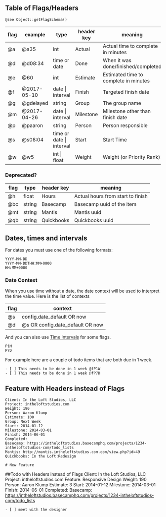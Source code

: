 ## Table of Flags/Headers
`@see Object::getFlagSchema()`

| flag | example | type | header key | meaning |
|------|------|-----|----------|----------|
| @a  | @a35 | int      | Actual | Actual time to complete in minutes  |
| @d  | @d08:34 | time or date       | Done  | When it was done/finished/completed |
| @e  | @60 | int      | Estimate | Estimated time to complete in minutes  |
| @f  | @2017-05-10 | date \| interval | Finish  | Targeted finish date |
| @g  | @gdelayed | string     | Group  | The group name |
| @m  | @2017-04-26 | date \| interval       | Milestone  | Milestone other than finish date |
| @p  | @paaron | string     | Person  | Person responsible |
| @s  | @s08:04 | time or date \| interval   | Start  | Start Time |
| @w  | @w5 | int \| float | Weight | Weight (or Priority Rank) |

### Deprecated?

| flag | type | header key | meaning |
|------|---------|----------|----------|
| @h  | float      | Hours | Actual hours from start to finish |
| @bc | string     | Basecamp  | Basecamp uuid of the item |
| @mt  | string    | Mantis  | Mantis uuid |
| @qb | string     | Quickbooks | Quickbooks uuid |


## Dates, times and intervals
For dates you must use one of the following formats:

    YYYY-MM-DD
    YYYY-MM-DDTHH:MM+0000
    HH:MM+0000

### Date Context

When you use time without a date, the date context will be used to interpret the time value.  Here is the list of contexts

| flag | context |
|----------|----------|
| @s | config.date_default OR now |
| @d | @s OR config.date_default OR now |


And you can also use [Time Intervals](http://en.wikipedia.org/wiki/ISO_8601#Time_intervals) for some flags.

    P1M
    P7D

For example here are a couple of todo items that are both due in 1 week.

    - [ ] This needs to be done in 1 week @fP1W
    - [ ] This needs to be done in 1 week @fP7D

## Feature with Headers instead of Flags
    Client: In the Loft Studios, LLC
    Project: intheloftstudios.com
    Weight: 190
    Person: Aaron Klump
    Estimate: 100
    Group: Next Week
    Start: 2014-01-12
    Milestone: 2014-03-01
    Finish: 2014-06-01
    Completed:
    Basecamp: https://intheloftstudios.basecamphq.com/projects/1234-intheloftstudios-com/todo_lists
    Mantis: http://mantis.intheloftstudios.com.com/view.php?id=49
    Quickbooks: In the Loft:Redesign

    # New Feature

##Todo with Headers instead of Flags
    Client: In the Loft Studios, LLC
    Project: intheloftstudios.com
    Feature: Responsive Design
    Weight: 190
    Person: Aaron Klump
    Estimate: 3
    Start: 2014-01-12
    Milestone: 2014-03-01
    Finish: 2014-06-01
    Completed:
    Basecamp: https://intheloftstudios.basecamphq.com/projects/1234-intheloftstudios-com/todo_lists

    - [ ] meet with the designer

